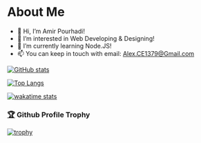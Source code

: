 # About Me

- 👋 Hi, I’m Amir Pourhadi!
- 👀 I’m interested in Web Developing & Designing!
- 🌱 I’m currently learning Node.JS!
- 📫 You can keep in touch with email: Alex.CE1379@Gmail.com

[![GitHub stats](https://github-readme-stats.vercel.app/api?username=Amir-Pourhadi&count_private=true&show_icons=true&custom_title=GitHub%20Stats&border_radius=15)](#)

[![Top Langs](https://github-readme-stats.vercel.app/api/top-langs/?username=Amir-Pourhadi&border_radius=15)](#)


[![wakatime stats](https://github-readme-stats.vercel.app/api/wakatime?username=AmirPourhadi)](#)


### [🏆](https://github.com/ryo-ma/github-profile-trophy)  Github Profile Trophy

[![trophy](https://github-profile-trophy.vercel.app/?username=Amir-Pourhadi&theme=onedark&margin-w=30&no-bg=true&no-frame=true)](#)
